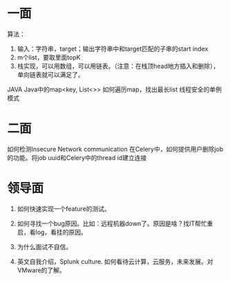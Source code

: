 # 一面
算法：
1. 输入：字符串，target；输出字符串中和target匹配的子串的start index
2. m个list，要取里面topK
3. 栈实现，可以用数组，可以用链表。（注意：在栈顶head地方插入和删除），单向链表就可以满足了。

JAVA
Java中的map<key, List<>> 如何遍历map，找出最长list
线程安全的单例模式

# 二面
如何检测Insecure Network communication
在Celery中，如何提供用户删除job的功能。将job uuid和Celery中的thread id建立连接

# 领导面
1. 如何快速实现一个feature的测试。
2. 如何寻找一个bug原因。比如：远程机器down了。原因是啥？找IT帮忙重启，看log，看挂的原因。
3. 为什么面试不自信。

4. 英文自我介绍，Splunk culture. 如何看待云计算，云服务，未来发展。对VMware的了解。
<!--stackedit_data:
eyJoaXN0b3J5IjpbNTc4MzI5MjQzLDE5NDEyMjIxMl19
-->